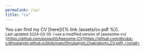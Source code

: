 ```yaml
---
permalink: /cv/
title: "cv"
---
```


You can find my CV [here]({% link /assets/cv.pdf %}).<br><small>Last updated 2024-03-30. I use a modified version of [awesome-cv]([https://github.com/posquit0/Awesome-CV](https://github.com/dhruba-c/dhrubajyoti.github.io/blob/main/Dhrubajyoti_Chakraborty_CV.pdf).</small>

